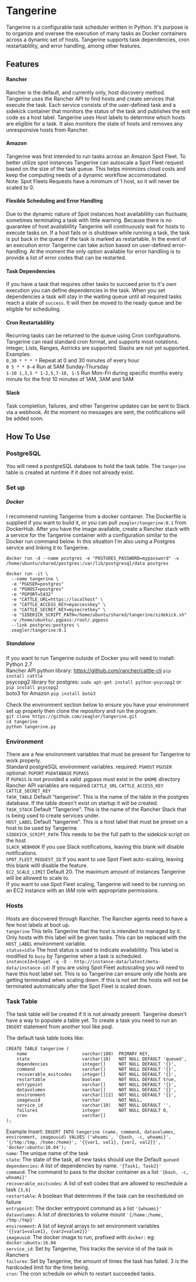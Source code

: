 # Tangerine
Tangerine is a configurable task scheduler written in Python. It's purpose is to organize and oversee the execution of many tasks as Docker containers across a dynamic set of hosts. Tangerine supports task dependencies, cron restartablility, and error handling, among other features.  

## Features
#### Rancher 
Rancher is the default, and currently only, host discovery method. Tangerine uses the Rancher API to find hosts and create services that execute the task. Each service consists of the user-defined task and a sidekick container that monitors the status of the task and publishes the exit code as a host label. Tangerine uses Host labels to determine which hosts are eligible for a task. It also monitors the state of hosts and removes any unresponsive hosts from Rancher.

#### Amazon
Tangerine was first intended to run tasks across an Amazon Spot Fleet. To better utilize spot instances Tangerine can autoscale a Spot Fleet request based on the size of the task queue. This helps minimizes cloud costs and keep the computing needs of a dynamic workflow accommodated.  
Note: Spot Fleets Requests have a minimum of 1 host, so it will never be scaled to 0.

#### Flexible Scheduling and Error Handling
Due to the dynamic nature of Spot instances host availablility can fluctuate, sometimes terminating a task with little warning. Because there is no guarantee of host availablility Tangerine will continuously wait for hosts to execute tasks on. If a host fails or is shutdown while running a task, the task is put back in the queue if the task is marked as restartable. In the event of an execution error Tangerine can take action based on user-defined error-handling. At the moment the only option available for error handling is to provide a list of error codes that can be restarted.

#### Task Dependencies
If you have a task that requires other tasks to succeed prior to it's own execution you can define dependencies in the task. When you set dependencies a task will stay in the waiting queue until all required tasks reach a state of `success`. It will then be moved to the ready queue and be eligible for scheduling.

#### Cron Restartablility
Recurring tasks can be returned to the queue using Cron configurations. Tangerine can read standard cron format, and supports most notations. Integer, Lists, Ranges, Astricks are supported. Slashs are not yet supported.  
Examples:  
`0,30 * * * *` Repeat at 0 and 30 minutes of every hour  
`0 5 * * 0-4` Run at 5AM Sunday-Thursday  
`1-10 1,3,5 * 1-2,5,7-10, 1-5` Run Mon-Fri during specific months every minute for the first 10 minutes of 1AM, 3AM and 5AM  

#### Slack
Task completion, failures, and other Tangerine updates can be sent to Slack via a webhook. At the moment no messages are sent, the notifications will be added soon.

## How To Use
### PostgreSQL
You will need a postgreSQL database to hold the task table. The `tangerine` table is created at runtime if it does not already exist.

### Set up
##### Docker
I recommend running Tangerine from a docker container. The Dockerfile is supplied if you want to build it, or you can pull `zeagler/tangerine:0.1` from DockerHub. After you have the image available, create a Rancher stack with a service for the Tangerine container with a configuration similar to the Docker run command below. In this situation I'm also using a Postgres service and linking it to Tangerine.

`docker run -d --name postgres -e "POSTGRES_PASSWORD=mypassword" -v /home/ubuntu/shared/postgres:/var/lib/postgresql/data postgres`  
```
docker run -it \
  --name tangerine \
  -e "PGUSER=postgres"
  -e "PGHOST=postgres"
  -e "PGPORT=5432"
  -e "CATTLE_URL=https://localhost" \
  -e "CATTLE_ACCESS_KEY=myaccesskey" \
  -e "CATTLE_SECRET_KEY=mysecretkey" \
  -e "SIDEKICK_SCRIPT_PATH=/home/ubuntu/shared/tangerine/sidekick.sh"
  -v /home/ubuntu/.pgpass:/root/.pgpass
  --link postgres:postgres \
  zeagler/tangerine:0.1
```

##### Standalone
If you want to run Tangerine outside of Docker you will need to install:   
  Python 2.7  
  Rancher API python library: https://github.com/rancher/cattle-cli `pip install cattle`  
  psycopg2 library for postgres: `sudo apt-get install python-psycopg2` or `pip install psycopg2`  
  boto3 for Amazon `pip install boto3`

Check the environment section below to ensure you have your environment set up properly then clone the repository and run the program.  
`git clone https://github.com/zeagler/tangerine.git`  
`cd tangerine`  
`python tangerine.py`  

### Environment
There are a few environment variables that must be present for Tangerine to work properly.  
Standard postgreSQL environment variables. required: `PGHOST` `PGUSER` optional: `PGPORT` `PGDATABASE` `PGPASS`  
If `PGPASS` is not provided a valid .pgpass must exist in the `$HOME` directory  
Rancher API variables are required `CATTLE_URL` `CATTLE_ACCESS_KEY` `CATTLE_SECRET_KEY`  
`TASK_TABLE` Default "tangerine". This is the name of the table in the postgres database. If the table doesn't exist on startup it will be created.  
`TASK_STACK` Default "Tangerine". This is the name of the Rancher Stack that is being used to create services under.  
`HOST_LABEL` Default "tangerine". This is a host label that must be preset on a host to be used by Tangerine.  
`SIDEKICK_SCRIPT_PATH` This needs to be the full path to the sidekick script on the host  
`SLACK_WEBHOOK` If you use Slack notifications, leaving this blank will disable notifications.  
`SPOT_FLEET_REQUEST_ID` If you want to use Spot Fleet auto-scaling, leaving this blank willl disable the feature.  
`EC2_SCALE_LIMIT` Default 20. The maximum amount of instances Tangerine will be allowed to scale to.  
If you want to use Spot Fleet scaling, Tangerine will need to be running on an EC2 instance with an IAM role with appropriate permissions.  

### Hosts
Hosts are discovered through Rancher. The Rancher agents need to have a few host labels at boot up.  
`tangerine` This tells Tangerine that the host is intended to managed by it. Only hosts with this label will be given tasks. This can be replaced with the `HOST_LABEL` environment variable.  
`status=idle` The host status is used to indicate availablility. This label is modified to `busy` by Tangerine when a task is scheduled.  
`instanceId=$(wget -q -O - http://instance-data/latest/meta-data/instance-id)` If you are using Spot Fleet autoscaling you will need to have this host label set. This is so Tangerine can ensure only idle hosts are getting terminated when scaling down. If this is not set the hosts will not be terminated automatically after the Spot Fleet is scaled down.

### Task Table
The task table will be created if it is not already present. Tangerine doesn't have a way to populate a table yet. To create a task you need to run an `INSERT` statement from another tool like psql.

The default task table looks like:
```
CREATE TABLE tangerine (
    name                     varchar(100)  PRIMARY KEY,
    state                    varchar(10)   NOT NULL DEFAULT 'queued',
    dependencies             integer[]     NOT NULL DEFAULT '{}',
    command                  varchar[]     NOT NULL DEFAULT '{}',
    recoverable_exitcodes    integer[]     NOT NULL DEFAULT '{}',
    restartable              boolean       NOT NULL DEFAULT true,
    entrypoint               varchar[]     NOT NULL DEFAULT '{}',
    datavolumes              varchar[]     NOT NULL DEFAULT '{}',
    environment              varchar[][2]  NOT NULL DEFAULT '{}',
    imageuuid                varchar       NOT NULL,
    service_id               varchar(10)   NOT NULL DEFAULT '',
    failures                 integer       NOT NULL DEFAULT 0,
    cron                     varchar[]
);
```
Example Insert: `INSERT INTO tangerine (name, command, datavolumes, environment, imageuuid) VALUES ('whoami', '{bash, -c, whoami}', '{/tmp:/tmp, /home:/home}', '{{var1, val1}, {var2, val2}}', 'docker:ubuntu:16.04');`  
`name`: The unique name of the task  
`state`: The state of the task, all new tasks should use the Default `queued`  
`dependencies`: A list of dependencies by name. `'{Task1, Task2}'`  
`command`: The command to pass to the docker container as a list `'{bash, -c, whoami}'`  
`recoverable_exitcodes`: A list of exit codes that are allowed to reschedule a task `{3,6}`  
`restartable`: A boolean that determines if the task can be rescheduled on failure  
`entrypoint`: The docker entrypoint command as a list `'{whoami}'`  
`datavolumes`: A list of directories to volume mount `'{/home:/home, /tmp:/tmp}'`  
`environment`: A list of keyval arrays to set environment variables `'{{var1=value1}, {var2=value2}}'`  
`imageuuid`: The docker image to run, prefixed with `docker:` eg: `docker:ubuntu:16.04`  
`service_id`: Set by Tangerine, This tracks the service id of the task in Ranchers  
`failures`: Set by Tangerine, the amount of times the task has failed. 3 is the hardcoded limit for the time being.  
`cron`: The cron schedule on which to restart succeeded tasks.  